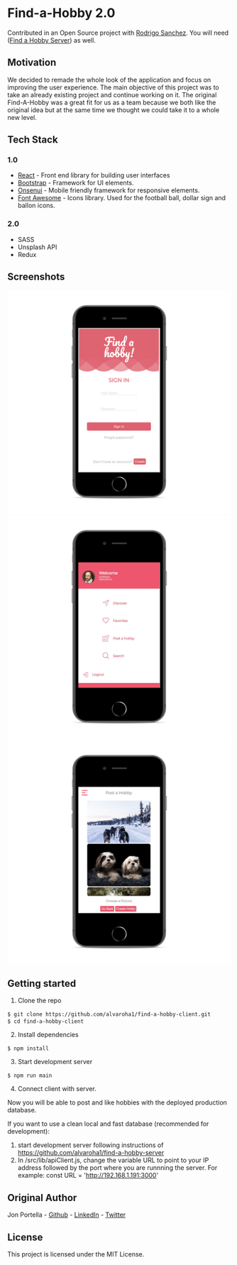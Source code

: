 # Find-a-Hobby 2.0

Contributed in an Open Source project with [Rodrigo Sanchez]( https://github.com/RodriFS/).
You will need ([Find a Hobby Server]( https://github.com/alvaroha1/find-a-hobby-server)) as well.

## Motivation
We decided to remade the whole look of the application and focus on improving the user experience.
The main objective of this project was to take an already existing project and continue working on it.
The original Find-A-Hobby was a great fit for us as a team because we both like the original idea but at the same time we thought we could take it to a whole new level.

## Tech Stack

### 1.0
* [React](https://github.com/facebook/react) - Front end library for building user interfaces
* [Bootstrap](https://github.com/twbs/bootstrap) - Framework for UI elements.
* [Onsenui](https://github.com/OnsenUI/OnsenUI) - Mobile friendly framework for responsive elements.
* [Font Awesome](https://fontawesome.com/) - Icons library. Used for the football ball, dollar sign and ballon icons.

### 2.0
* SASS
* Unsplash API
* Redux

## Screenshots
![login](https://github.com/alvaroha1/find-a-hobby-client/blob/master/assets/sc0.png)
![dashboard](https://github.com/alvaroha1/find-a-hobby-client/blob/master/assets/sc1.png)
![select a picture](https://github.com/alvaroha1/find-a-hobby-client/blob/master/assets/sc2.png)

## Getting started

1. Clone the repo

```
$ git clone https://github.com/alvaroha1/find-a-hobby-client.git
$ cd find-a-hobby-client
```

2. Install dependencies
```
$ npm install
```

3. Start development server
```
$ npm run main
```

4. Connect client with server.

Now you will be able to post and like hobbies with the deployed production database. 

If you want to use a clean local and fast database (recommended for development): 
1. start development server following instructions of https://github.com/alvaroha1/find-a-hobby-server
2. In /src/lib/apiClient.js, change the variable URL to point to your IP address followed by the port where you are runnning the server. For example: const URL = 'http://192.168.1.191:3000'

## Original Author

Jon Portella - [Github](https://github.com/jportella93) - [LinkedIn](https://www.linkedin.com/in/jonportella/) - [Twitter](https://twitter.com/jportella93)


## License

This project is licensed under the MIT License.
